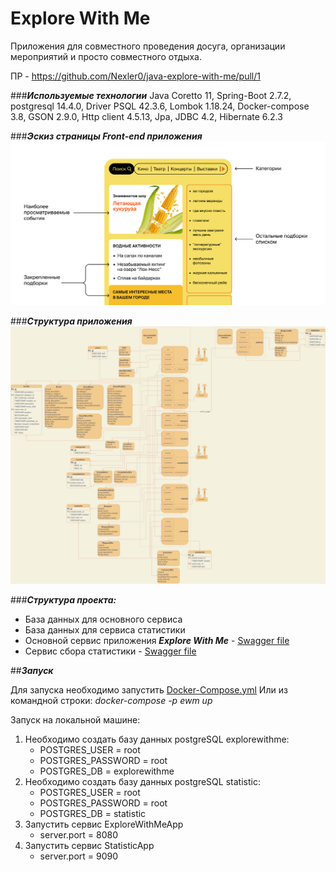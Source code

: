 # Explore With Me

Приложения для совместного проведения досуга, организации мероприятий и просто совместного отдыха.

ПР - https://github.com/Nexler0/java-explore-with-me/pull/1

###*__Используемые технологии__*
Java Coretto 11, Spring-Boot 2.7.2, postgresql 14.4.0, Driver PSQL 42.3.6, Lombok 1.18.24, Docker-compose 3.8, GSON 2.9.0, Http client 4.5.13, Jpa, JDBC 4.2, Hibernate 6.2.3

###*__Эскиз страницы Front-end приложения__*
![](S19_09_1662138862.png)

###*__Структура приложения__*
![](Structure.jpg)

###*__Структура проекта:__*

+ База данных для основного сервиса
+ База данных для сервиса статистики
+ Основной сервис приложения *__Explore With Me__* - [Swagger file](https://github.com/Nexler0/java-explore-with-me/blob/7d125350f7c8aced23df0387fdd9d91414ff8df4/ewm-main-service-spec.json)
+ Сервис сбора статистики - [Swagger file](https://github.com/Nexler0/java-explore-with-me/blob/7d125350f7c8aced23df0387fdd9d91414ff8df4/ewm-stats-service-spec.json)

##*__Запуск__*

Для запуска необходимо запустить [Docker-Compose.yml](https://github.com/Nexler0/java-explore-with-me/blob/7d125350f7c8aced23df0387fdd9d91414ff8df4/docker-compose.yml)
Или из командной строки: _docker-compose -p ewm up_

Запуск на локальной машине:

1) Необходимо создать базу данных postgreSQL explorewithme:
    * POSTGRES_USER = root
    * POSTGRES_PASSWORD = root
    * POSTGRES_DB = explorewithme
2) Необходимо создать базу данных postgreSQL statistic:
    * POSTGRES_USER = root
    * POSTGRES_PASSWORD = root
    * POSTGRES_DB = statistic
3) Запустить сервис ExploreWithMeApp
    * server.port = 8080
4) Запустить сервис StatisticApp
    * server.port = 9090